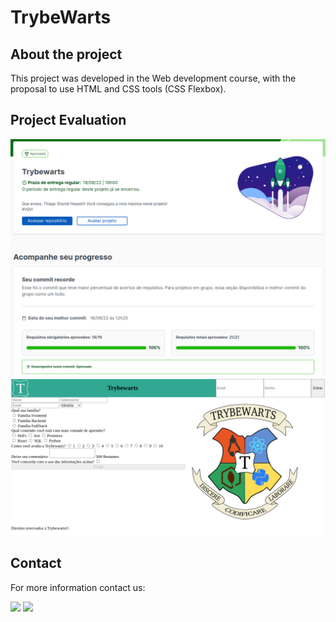 <h1> TrybeWarts </h1>

<h2> About the project </h2>

<div> 
This project was developed in the Web development course, with the proposal to use HTML and CSS tools (CSS Flexbox).

</div> 

<h2> Project Evaluation </h2>

<img src="images/avaliacao.png"/>

<img src="images/projeto.png"/>

<h2>Contact </h2>

<p> For more information contact us: </p>

<div>
<a href="https://www.linkedin.com/in/thiago-hayashi-037732109/" target="_blank"><img src="https://img.shields.io/badge/-LinkedIn-%230077B5?style=for-the-badge&logo=linkedin&logoColor=white" target="_blank"></a>

<a href = "shundi_hayashi@hotmail.com">
<img src="https://img.shields.io/badge/Microsoft_Outlook-0078D4?style=for-the-badge&logo=microsoft-outlook&logoColor=white" target="_blank">
</a>
</div>
